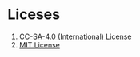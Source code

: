 # Liceses
1. [CC-SA-4.0 (International) License][CC-License-url]
2. [MIT License][MIT-License-url]


[CC-License-url]: CC_4.0_License.md
[MIT-License-url]: MIT.md
